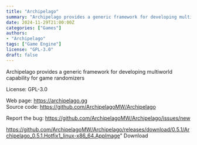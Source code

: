 ```yaml
---
title: "Archipelago"
summary: "Archipelago provides a generic framework for developing multiworld capability for game randomizers"
date: 2024-11-29T21:00:00Z
categories: ["Games"]
authors:
- "Archipelago"
tags: ["Game Engine"]
license: "GPL-3.0"
draft: false
---
```


Archipelago provides a generic framework for developing multiworld capability for game randomizers

License: GPL-3.0

Web page: <https://archipelago.gg>  
Source code: <https://github.com/ArchipelagoMW/Archipelago>

Report the bug: <https://github.com/ArchipelagoMW/Archipelago/issues/new>  

https://github.com/ArchipelagoMW/Archipelago/releases/download/0.5.1/Archipelago_0.5.1.Hotfix1_linux-x86_64.AppImage" 
Download
